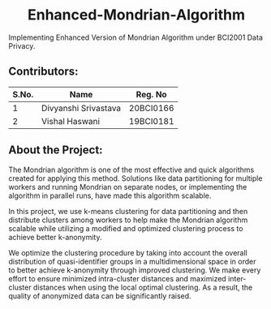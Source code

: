 <h1 align="center">  Enhanced-Mondrian-Algorithm </h1>
Implementing Enhanced Version of Mondrian Algorithm under BCI2001 Data Privacy.

## Contributors:
|S.No. | Name                 | Reg. No   |
| -    | ----------------     |:---------:|
| 1    | Divyanshi Srivastava | 20BCI0166 |
| 2    | Vishal Haswani       | 19BCI0181 |


## About the Project:
The Mondrian algorithm is one of the most effective and quick algorithms created for applying this method. Solutions like data partitioning for multiple workers and running Mondrian on separate nodes, or implementing the algorithm in parallel runs, have made this algorithm scalable.

In this project, we use k-means clustering for data partitioning and then distribute clusters among workers to help make the Mondrian algorithm scalable while utilizing a modified and optimized clustering process to achieve better k-anonymity.

We optimize the clustering procedure by taking into account the overall distribution of quasi-identifier groups in a multidimensional space in order to better achieve k-anonymity through improved clustering. We make every effort to ensure minimized intra-cluster distances and maximized inter-cluster distances when using the local optimal clustering. As a result, the quality of anonymized data can be significantly raised.

